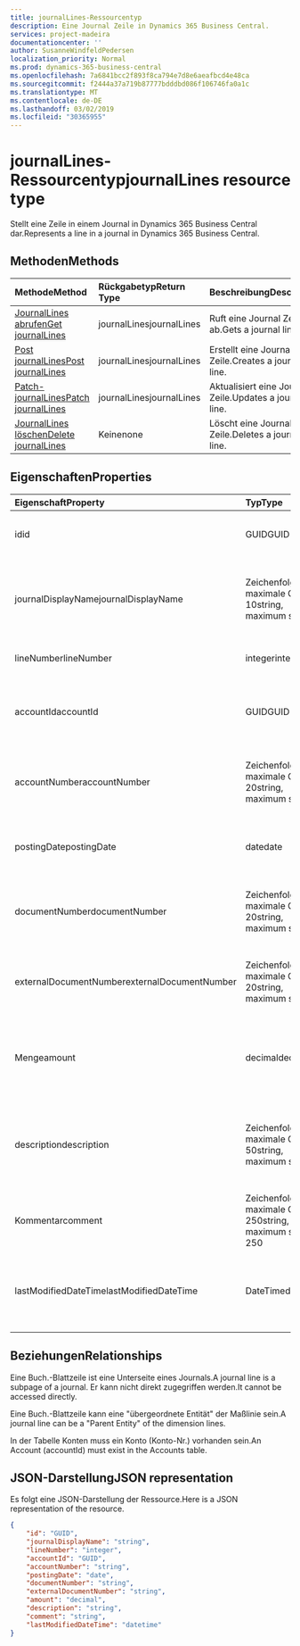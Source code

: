 ```yaml
---
title: journalLines-Ressourcentyp
description: Eine Journal Zeile in Dynamics 365 Business Central.
services: project-madeira
documentationcenter: ''
author: SusanneWindfeldPedersen
localization_priority: Normal
ms.prod: dynamics-365-business-central
ms.openlocfilehash: 7a6841bcc2f893f8ca794e7d8e6aeafbcd4e48ca
ms.sourcegitcommit: f2444a37a719b87777bdddbd086f106746fa0a1c
ms.translationtype: MT
ms.contentlocale: de-DE
ms.lasthandoff: 03/02/2019
ms.locfileid: "30365955"
---
```

# <a name="journallines-resource-type"></a><span data-ttu-id="7b12c-103">journalLines-Ressourcentyp</span><span class="sxs-lookup"><span data-stu-id="7b12c-103">journalLines resource type</span></span>
<span data-ttu-id="7b12c-104">Stellt eine Zeile in einem Journal in Dynamics 365 Business Central dar.</span><span class="sxs-lookup"><span data-stu-id="7b12c-104">Represents a line in a journal in Dynamics 365 Business Central.</span></span>

## <a name="methods"></a><span data-ttu-id="7b12c-105">Methoden</span><span class="sxs-lookup"><span data-stu-id="7b12c-105">Methods</span></span>

| <span data-ttu-id="7b12c-106">Methode</span><span class="sxs-lookup"><span data-stu-id="7b12c-106">Method</span></span>                                                    | <span data-ttu-id="7b12c-107">Rückgabetyp</span><span class="sxs-lookup"><span data-stu-id="7b12c-107">Return Type</span></span>|<span data-ttu-id="7b12c-108">Beschreibung</span><span class="sxs-lookup"><span data-stu-id="7b12c-108">Description</span></span>         |
|:----------------------------------------------------------|:-----------|:-------------------|
|[<span data-ttu-id="7b12c-109">JournalLines abrufen</span><span class="sxs-lookup"><span data-stu-id="7b12c-109">Get journalLines</span></span>](../api/dynamics-journalline-get.md)      |<span data-ttu-id="7b12c-110">journalLines</span><span class="sxs-lookup"><span data-stu-id="7b12c-110">journalLines</span></span>|<span data-ttu-id="7b12c-111">Ruft eine Journal Zeile ab.</span><span class="sxs-lookup"><span data-stu-id="7b12c-111">Gets a journal line.</span></span>   |
|[<span data-ttu-id="7b12c-112">Post journalLines</span><span class="sxs-lookup"><span data-stu-id="7b12c-112">Post journalLines</span></span>](../api/dynamics-create-journalline.md)  |<span data-ttu-id="7b12c-113">journalLines</span><span class="sxs-lookup"><span data-stu-id="7b12c-113">journalLines</span></span>|<span data-ttu-id="7b12c-114">Erstellt eine Journal Zeile.</span><span class="sxs-lookup"><span data-stu-id="7b12c-114">Creates a journal line.</span></span>|
|[<span data-ttu-id="7b12c-115">Patch-journalLines</span><span class="sxs-lookup"><span data-stu-id="7b12c-115">Patch journalLines</span></span>](../api/dynamics-journalline-update.md) |<span data-ttu-id="7b12c-116">journalLines</span><span class="sxs-lookup"><span data-stu-id="7b12c-116">journalLines</span></span>|<span data-ttu-id="7b12c-117">Aktualisiert eine Journal Zeile.</span><span class="sxs-lookup"><span data-stu-id="7b12c-117">Updates a journal line.</span></span>|
|[<span data-ttu-id="7b12c-118">JournalLines löschen</span><span class="sxs-lookup"><span data-stu-id="7b12c-118">Delete journalLines</span></span>](../api/dynamics-journalline-delete.md)|<span data-ttu-id="7b12c-119">Keine</span><span class="sxs-lookup"><span data-stu-id="7b12c-119">none</span></span>        |<span data-ttu-id="7b12c-120">Löscht eine Journal Zeile.</span><span class="sxs-lookup"><span data-stu-id="7b12c-120">Deletes a journal line.</span></span>|

## <a name="properties"></a><span data-ttu-id="7b12c-121">Eigenschaften</span><span class="sxs-lookup"><span data-stu-id="7b12c-121">Properties</span></span>
| <span data-ttu-id="7b12c-122">Eigenschaft</span><span class="sxs-lookup"><span data-stu-id="7b12c-122">Property</span></span>             | <span data-ttu-id="7b12c-123">Typ</span><span class="sxs-lookup"><span data-stu-id="7b12c-123">Type</span></span>                   |<span data-ttu-id="7b12c-124">Beschreibung</span><span class="sxs-lookup"><span data-stu-id="7b12c-124">Description</span></span>                                                        |
|:---------------------|:-----------------------|:------------------------------------------------------------------|
|<span data-ttu-id="7b12c-125">id</span><span class="sxs-lookup"><span data-stu-id="7b12c-125">id</span></span>                    |<span data-ttu-id="7b12c-126">GUID</span><span class="sxs-lookup"><span data-stu-id="7b12c-126">GUID</span></span>                    |<span data-ttu-id="7b12c-127">Die eindeutige ID der Erf.-Journal Zeile.</span><span class="sxs-lookup"><span data-stu-id="7b12c-127">The unique ID of the journal line.</span></span> <span data-ttu-id="7b12c-128">Nicht bearbeitbar.</span><span class="sxs-lookup"><span data-stu-id="7b12c-128">Non-editable.</span></span>                   |
|<span data-ttu-id="7b12c-129">journalDisplayName</span><span class="sxs-lookup"><span data-stu-id="7b12c-129">journalDisplayName</span></span>    |<span data-ttu-id="7b12c-130">Zeichenfolge, maximale Größe 10</span><span class="sxs-lookup"><span data-stu-id="7b12c-130">string, maximum size 10</span></span> |<span data-ttu-id="7b12c-131">Der Anzeigename des Journals, zu dem diese Zeile gehört.</span><span class="sxs-lookup"><span data-stu-id="7b12c-131">The display name of the journal that this line belongs to.</span></span> <span data-ttu-id="7b12c-132">Schreibgeschützt.</span><span class="sxs-lookup"><span data-stu-id="7b12c-132">Read-Only.</span></span>|
|<span data-ttu-id="7b12c-133">lineNumber</span><span class="sxs-lookup"><span data-stu-id="7b12c-133">lineNumber</span></span>            |<span data-ttu-id="7b12c-134">integer</span><span class="sxs-lookup"><span data-stu-id="7b12c-134">integer</span></span>                 |<span data-ttu-id="7b12c-135">Die Nummer der Erf.-Journal Zeile.</span><span class="sxs-lookup"><span data-stu-id="7b12c-135">The number of the journal line.</span></span>                                    |
|<span data-ttu-id="7b12c-136">accountId</span><span class="sxs-lookup"><span data-stu-id="7b12c-136">accountId</span></span>             |<span data-ttu-id="7b12c-137">GUID</span><span class="sxs-lookup"><span data-stu-id="7b12c-137">GUID</span></span>                    |<span data-ttu-id="7b12c-138">Die eindeutige ID des Kontos, mit dem die Journal Zeile verknüpft ist.</span><span class="sxs-lookup"><span data-stu-id="7b12c-138">The unique ID of the account that the journal line is related to.</span></span>  |
|<span data-ttu-id="7b12c-139">accountNumber</span><span class="sxs-lookup"><span data-stu-id="7b12c-139">accountNumber</span></span>         |<span data-ttu-id="7b12c-140">Zeichenfolge, maximale Größe 20</span><span class="sxs-lookup"><span data-stu-id="7b12c-140">string, maximum size 20</span></span> |<span data-ttu-id="7b12c-141">Die Nummer des Kontos, mit dem die Erf.-Journal Zeile verknüpft ist.</span><span class="sxs-lookup"><span data-stu-id="7b12c-141">The number of the account that the journal line is related to.</span></span>     |
|<span data-ttu-id="7b12c-142">postingDate</span><span class="sxs-lookup"><span data-stu-id="7b12c-142">postingDate</span></span>           |<span data-ttu-id="7b12c-143">date</span><span class="sxs-lookup"><span data-stu-id="7b12c-143">date</span></span>                    |<span data-ttu-id="7b12c-144">Das Datum, an dem die Erf.-Journal Zeile gebucht wurde.</span><span class="sxs-lookup"><span data-stu-id="7b12c-144">The date that the journal line is posted.</span></span>                          |
|<span data-ttu-id="7b12c-145">documentNumber</span><span class="sxs-lookup"><span data-stu-id="7b12c-145">documentNumber</span></span>        |<span data-ttu-id="7b12c-146">Zeichenfolge, maximale Größe 20</span><span class="sxs-lookup"><span data-stu-id="7b12c-146">string, maximum size 20</span></span> |<span data-ttu-id="7b12c-147">Gibt eine Dokumentnummer für die Erf.-Journal Zeile an.</span><span class="sxs-lookup"><span data-stu-id="7b12c-147">Specifies a document number for the journal line.</span></span>                  |
|<span data-ttu-id="7b12c-148">externalDocumentNumber</span><span class="sxs-lookup"><span data-stu-id="7b12c-148">externalDocumentNumber</span></span>|<span data-ttu-id="7b12c-149">Zeichenfolge, maximale Größe 20</span><span class="sxs-lookup"><span data-stu-id="7b12c-149">string, maximum size 20</span></span> |<span data-ttu-id="7b12c-150">Gibt eine externe Dokumentnummer für die Erf.-Journal Zeile an.</span><span class="sxs-lookup"><span data-stu-id="7b12c-150">Specifies an external document number for the journal line.</span></span>        |
|<span data-ttu-id="7b12c-151">Menge</span><span class="sxs-lookup"><span data-stu-id="7b12c-151">amount</span></span>                |<span data-ttu-id="7b12c-152">decimal</span><span class="sxs-lookup"><span data-stu-id="7b12c-152">decimal</span></span>                 |<span data-ttu-id="7b12c-153">Gibt den Gesamtbetrag (einschließlich MwSt.) an, aus dem die Erf.-Journal Zeile besteht.</span><span class="sxs-lookup"><span data-stu-id="7b12c-153">Specifies the total amount (including VAT) that the journal line consists of.</span></span>|
|<span data-ttu-id="7b12c-154">description</span><span class="sxs-lookup"><span data-stu-id="7b12c-154">description</span></span>           |<span data-ttu-id="7b12c-155">Zeichenfolge, maximale Größe 50</span><span class="sxs-lookup"><span data-stu-id="7b12c-155">string, maximum size 50</span></span> |<span data-ttu-id="7b12c-156">Die Beschreibung der Erf.-Journal Zeile, die vom Benutzer bereitgestellt oder selbst erstellt wurde.</span><span class="sxs-lookup"><span data-stu-id="7b12c-156">The description of the journal line, provided by the user or autocreated.</span></span>|
|<span data-ttu-id="7b12c-157">Kommentar</span><span class="sxs-lookup"><span data-stu-id="7b12c-157">comment</span></span>               |<span data-ttu-id="7b12c-158">Zeichenfolge, maximale Größe 250</span><span class="sxs-lookup"><span data-stu-id="7b12c-158">string, maximum size 250</span></span>|<span data-ttu-id="7b12c-159">Ein benutzerdefinierter Kommentar in der Erf.-Journal Zeile.</span><span class="sxs-lookup"><span data-stu-id="7b12c-159">A user specified comment on the journal line.</span></span>                      |
|<span data-ttu-id="7b12c-160">lastModifiedDateTime</span><span class="sxs-lookup"><span data-stu-id="7b12c-160">lastModifiedDateTime</span></span>  |<span data-ttu-id="7b12c-161">DateTime</span><span class="sxs-lookup"><span data-stu-id="7b12c-161">datetime</span></span>                |<span data-ttu-id="7b12c-162">Die letzte Uhrzeit, zu der die Journal Zeile geändert wurde.</span><span class="sxs-lookup"><span data-stu-id="7b12c-162">The last datetime the journal line was modified.</span></span> <span data-ttu-id="7b12c-163">Schreibgeschützt.</span><span class="sxs-lookup"><span data-stu-id="7b12c-163">Read-Only.</span></span>        |

## <a name="relationships"></a><span data-ttu-id="7b12c-164">Beziehungen</span><span class="sxs-lookup"><span data-stu-id="7b12c-164">Relationships</span></span>
<span data-ttu-id="7b12c-165">Eine Buch.-Blattzeile ist eine Unterseite eines Journals.</span><span class="sxs-lookup"><span data-stu-id="7b12c-165">A journal line is a subpage of a journal.</span></span> <span data-ttu-id="7b12c-166">Er kann nicht direkt zugegriffen werden.</span><span class="sxs-lookup"><span data-stu-id="7b12c-166">It cannot be accessed directly.</span></span>

<span data-ttu-id="7b12c-167">Eine Buch.-Blattzeile kann eine "übergeordnete Entität" der Maßlinie sein.</span><span class="sxs-lookup"><span data-stu-id="7b12c-167">A journal line can be a "Parent Entity" of the dimension lines.</span></span>

<span data-ttu-id="7b12c-168">In der Tabelle Konten muss ein Konto (Konto-Nr.) vorhanden sein.</span><span class="sxs-lookup"><span data-stu-id="7b12c-168">An Account (accountId) must exist in the Accounts table.</span></span>


## <a name="json-representation"></a><span data-ttu-id="7b12c-169">JSON-Darstellung</span><span class="sxs-lookup"><span data-stu-id="7b12c-169">JSON representation</span></span>

<span data-ttu-id="7b12c-170">Es folgt eine JSON-Darstellung der Ressource.</span><span class="sxs-lookup"><span data-stu-id="7b12c-170">Here is a JSON representation of the resource.</span></span>


```json
{
    "id": "GUID",
    "journalDisplayName": "string",
    "lineNumber": "integer",
    "accountId": "GUID",
    "accountNumber": "string",
    "postingDate": "date",
    "documentNumber": "string",
    "externalDocumentNumber": "string",
    "amount": "decimal",
    "description": "string",
    "comment": "string",
    "lastModifiedDateTime": "datetime"
}
```
